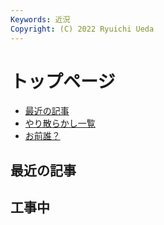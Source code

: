 ```yaml
---
Keywords: 近況
Copyright: (C) 2022 Ryuichi Ueda
---
```


# トップページ

* [最近の記事](#latest)
* [やり散らかし一覧](#activity)
* [お前誰？](/?page=news)


<div class="row">
    <div class="col-md-12">
        <h2 id="latest">最近の記事</h2>
        <!--TOP10-->
    </div>
    <div class="col-md-12">
      <h2>工事中</h2>
      <script src="/pages/top/sitemap.js"></script>
      <script>
      	window.onload = function() {
	$('#tree').treeview({data: getTree()});
	}
      </script>
      <div id="tree"></div>
      </div>
</div>

